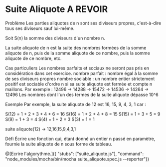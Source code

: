 # Suite Aliquote A REVOIR
  Problème
  Les parties aliquotes de n sont ses diviseurs propres, c'est-à-dire tous ses diviseurs sauf lui-même.
  
  Soit S(n) la somme des diviseurs d'un nombre n.
  
  La suite aliquote de n est la suite des nombres formées de la somme aliquote de n, puis de la somme aliquote de ce nombre, puis la somme aliquote de ce nombre, etc.
  
  Cas particuliers
  Les nombres parfaits et sociaux ne seront pas pris en considération dans cet exercice.
  nombre parfait : nombre égal à la somme de ses diviseurs propres
  nombre sociable : un nombre entier strictement positif est sociable d'ordre n si sa suite aliquote est fermée et compte n maillons. Par exemple : 12496 -> 14288 -> 15472 -> 14536 -> 14264 -> 12496
  Les nombres dont l'un des termes de la suite aliquote dépasse 10^6
  
  Exemple
  Par exemple, la suite aliquote de 12 est 16, 15, 9, 4, 3, 1 car :
  
  S(12) = 1 + 2 + 3 + 4 + 6 = 16
  S(16) = 1 + 2 + 4 + 8 = 15
  S(15) = 1 + 3 + 5 = 9
  S(9) = 1 + 3 = 4
  S(4) = 1 + 2 = 3
  S(3) = 1 = 1
  
  suite aliquote(12) -> 12,16,15,9,4,3,1
  
  Défi
  Écrire une fonction qui, étant donné un entier n passé en paramètre, fournie la suite aliquote de n sous forme de tableau.

@[Ecrire l'algorythme.]({ "stubs": ["suite_aliquote.js"], "command": "node_modules/mocha/bin/mocha suite_aliquote.spec.js --reporter"})
